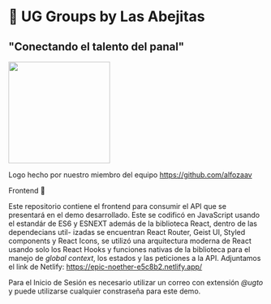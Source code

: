 # 🐝 UG Groups by Las Abejitas

## "Conectando el talento del panal"

<img src="https://github.com/CristoferNava/ug-groups-api/blob/master/etc/assets/logo.png" height=200/>

Logo hecho por nuestro miembro del equipo https://github.com/alfozaav

Frontend :dragon:

Este repositorio contiene el frontend para consumir el API que se presentará
en el demo desarrollado. Este se codificó en JavaScript usando el estandár de
ES6 y ESNEXT además de la biblioteca React, dentro de las dependecians util-
izadas se encuentran React Router, Geist UI, Styled components y React Icons,
se utilizó una arquitectura moderna de React usando solo los React Hooks y
funciones nativas de la biblioteca para el manejo de _global context_, los
estados y las peticiones a la API.
Adjuntamos el link de Netlify: https://epic-noether-e5c8b2.netlify.app/

Para el Inicio de Sesión es necesario utilizar un correo con extensión _@ugto_ y puede utilizarse cualquier constraseña para este demo.
